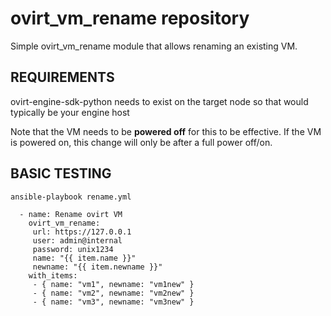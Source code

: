 # ovirt_vm_rename repository

Simple ovirt_vm_rename module that allows renaming an existing VM.
 
## REQUIREMENTS

ovirt-engine-sdk-python needs to exist on the target node so that would typically be your engine host

Note that the VM needs to be **powered off** for this to be effective. If the VM is powered on, this change will only be after a full power off/on.


## BASIC TESTING

```
ansible-playbook rename.yml
```

```
  - name: Rename ovirt VM
    ovirt_vm_rename:
     url: https://127.0.0.1
     user: admin@internal
     password: unix1234
     name: "{{ item.name }}"
     newname: "{{ item.newname }}"
    with_items:
     - { name: "vm1", newname: "vm1new" }
     - { name: "vm2", newname: "vm2new" }
     - { name: "vm3", newname: "vm3new" }
```
